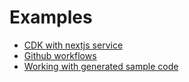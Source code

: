 # Examples

* [CDK with nextjs service](cdk-nextjs-nested.md)
* [Github workflows](github-workflows.md)
* [Working with generated sample code](sample-code.md)

